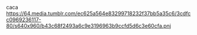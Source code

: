 caca
https://64.media.tumblr.com/ec625a564e83299718232f37bb5a35c6/3cdfcc0969236117-80/s640x960/b43c68f2493a6c9e3196963b9ccfd5d6c3e60cfa.pnj

